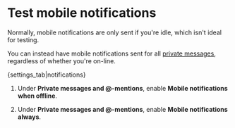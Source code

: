 # Test mobile notifications

Normally, mobile notifications are only sent if you're idle, which isn't
ideal for testing.

You can instead have mobile notifications sent for all [private messages](/help/private-messages),
regardless of whether you're on-line.

{settings_tab|notifications}

1. Under **Private messages and @-mentions**, enable
   **Mobile notifications when offline**.

1. Under **Private messages and @-mentions**, enable
   **Mobile notifications always**.
